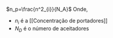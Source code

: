 $n_p=\frac{n^2_{i}}{N_A}$ 
Onde,
- $n_i$ é a [[Concentração de portadores]]
- $N_D$ é o número de aceitadores
